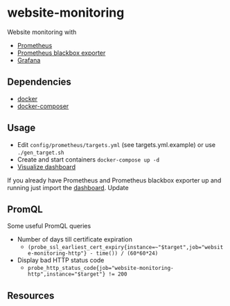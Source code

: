# website-monitoring
Website monitoring with

* [Prometheus](https://github.com/prometheus/prometheus)
* [Prometheus blackbox exporter](https://github.com/prometheus/blackbox_exporter)
* [Grafana](https://github.com/grafana/grafana)

## Dependencies

* [docker](https://docs.docker.com/install/)
* [docker-composer](https://docs.docker.com/compose/install/)

## Usage

* Edit `config/prometheus/targets.yml` (see targets.yml.example) or use `./gen_target.sh`
* Create and start containers `docker-compose up -d`
* [Visualize dashboard](http://localhost:3000/d/HiWYTqDGp/website-monitoring)

If you already have Prometheus and Prometheus blackbox exporter up and running just import the [dashboard](website-monitoring.json). Update 

## PromQL

Some useful PromQL queries

* Number of days till certificate expiration
  * `(probe_ssl_earliest_cert_expiry{instance=~"$target",job="website-monitoring-http"} - time()) / (60*60*24)`
* Display bad HTTP status code
  * `probe_http_status_code{job="website-monitoring-http",instance="$target"} != 200`

## Resources
